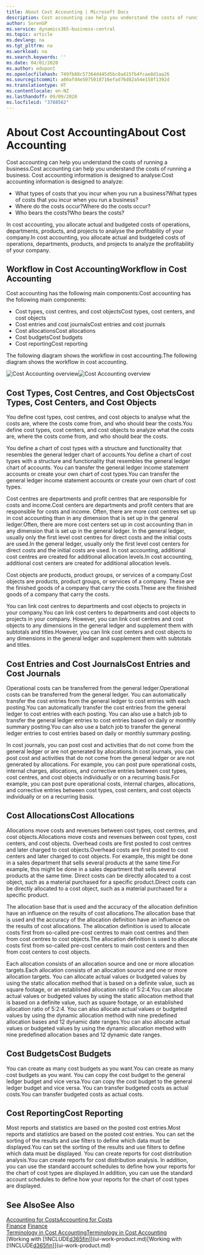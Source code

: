 ```yaml
---
title: About Cost Accounting | Microsoft Docs
description: Cost accounting can help you understand the costs of running a business.
author: SorenGP
ms.service: dynamics365-business-central
ms.topic: article
ms.devlang: na
ms.tgt_pltfrm: na
ms.workload: na
ms.search.keywords: ''
ms.date: 04/01/2020
ms.author: edupont
ms.openlocfilehash: 749fb88c57364d445d5bc0a415fb4fcae8d1aa26
ms.sourcegitcommit: a80afd4e5075018716efad76d82a54e158f1392d
ms.translationtype: HT
ms.contentlocale: en-NZ
ms.lasthandoff: 09/09/2020
ms.locfileid: "3788562"
---
```

# <a name="about-cost-accounting"></a><span data-ttu-id="542e8-103">About Cost Accounting</span><span class="sxs-lookup"><span data-stu-id="542e8-103">About Cost Accounting</span></span>
<span data-ttu-id="542e8-104">Cost accounting can help you understand the costs of running a business.</span><span class="sxs-lookup"><span data-stu-id="542e8-104">Cost accounting can help you understand the costs of running a business.</span></span> <span data-ttu-id="542e8-105">Cost accounting information is designed to analyse:</span><span class="sxs-lookup"><span data-stu-id="542e8-105">Cost accounting information is designed to analyze:</span></span>  

-   <span data-ttu-id="542e8-106">What types of costs that you incur when you run a business?</span><span class="sxs-lookup"><span data-stu-id="542e8-106">What types of costs that you incur when you run a business?</span></span>  
-   <span data-ttu-id="542e8-107">Where do the costs occur?</span><span class="sxs-lookup"><span data-stu-id="542e8-107">Where do the costs occur?</span></span>  
-   <span data-ttu-id="542e8-108">Who bears the costs?</span><span class="sxs-lookup"><span data-stu-id="542e8-108">Who bears the costs?</span></span>  

<span data-ttu-id="542e8-109">In cost accounting, you allocate actual and budgeted costs of operations, departments, products, and projects to analyse the profitability of your company.</span><span class="sxs-lookup"><span data-stu-id="542e8-109">In cost accounting, you allocate actual and budgeted costs of operations, departments, products, and projects to analyze the profitability of your company.</span></span>  

## <a name="workflow-in-cost-accounting"></a><span data-ttu-id="542e8-110">Workflow in Cost Accounting</span><span class="sxs-lookup"><span data-stu-id="542e8-110">Workflow in Cost Accounting</span></span>  
<span data-ttu-id="542e8-111">Cost accounting has the following main components:</span><span class="sxs-lookup"><span data-stu-id="542e8-111">Cost accounting has the following main components:</span></span>  

-   <span data-ttu-id="542e8-112">Cost types, cost centres, and cost objects</span><span class="sxs-lookup"><span data-stu-id="542e8-112">Cost types, cost centers, and cost objects</span></span>  
-   <span data-ttu-id="542e8-113">Cost entries and cost journals</span><span class="sxs-lookup"><span data-stu-id="542e8-113">Cost entries and cost journals</span></span>  
-   <span data-ttu-id="542e8-114">Cost allocations</span><span class="sxs-lookup"><span data-stu-id="542e8-114">Cost allocations</span></span>  
-   <span data-ttu-id="542e8-115">Cost budgets</span><span class="sxs-lookup"><span data-stu-id="542e8-115">Cost budgets</span></span>
-   <span data-ttu-id="542e8-116">Cost reporting</span><span class="sxs-lookup"><span data-stu-id="542e8-116">Cost reporting</span></span>  

<span data-ttu-id="542e8-117">The following diagram shows the workflow in cost accounting.</span><span class="sxs-lookup"><span data-stu-id="542e8-117">The following diagram shows the workflow in cost accounting.</span></span>  

<span data-ttu-id="542e8-118">![Cost Accounting overview](media/costaccountingoverview.png "CostAccountingOverview")</span><span class="sxs-lookup"><span data-stu-id="542e8-118">![Cost Accounting overview](media/costaccountingoverview.png "CostAccountingOverview")</span></span>  

## <a name="cost-types-cost-centers-and-cost-objects"></a><span data-ttu-id="542e8-119">Cost Types, Cost Centres, and Cost Objects</span><span class="sxs-lookup"><span data-stu-id="542e8-119">Cost Types, Cost Centers, and Cost Objects</span></span>  
<span data-ttu-id="542e8-120">You define cost types, cost centres, and cost objects to analyse what the costs are, where the costs come from, and who should bear the costs.</span><span class="sxs-lookup"><span data-stu-id="542e8-120">You define cost types, cost centers, and cost objects to analyze what the costs are, where the costs come from, and who should bear the costs.</span></span>  

<span data-ttu-id="542e8-121">You define a chart of cost types with a structure and functionality that resembles the general ledger chart of accounts.</span><span class="sxs-lookup"><span data-stu-id="542e8-121">You define a chart of cost types with a structure and functionality that resembles the general ledger chart of accounts.</span></span> <span data-ttu-id="542e8-122">You can transfer the general ledger income statement accounts or create your own chart of cost types.</span><span class="sxs-lookup"><span data-stu-id="542e8-122">You can transfer the general ledger income statement accounts or create your own chart of cost types.</span></span>  

<span data-ttu-id="542e8-123">Cost centres are departments and profit centres that are responsible for costs and income.</span><span class="sxs-lookup"><span data-stu-id="542e8-123">Cost centers are departments and profit centers that are responsible for costs and income.</span></span> <span data-ttu-id="542e8-124">Often, there are more cost centres set up in cost accounting than in any dimension that is set up in the general ledger.</span><span class="sxs-lookup"><span data-stu-id="542e8-124">Often, there are more cost centers set up in cost accounting than in any dimension that is set up in the general ledger.</span></span> <span data-ttu-id="542e8-125">In the general ledger, usually only the first level cost centres for direct costs and the initial costs are used.</span><span class="sxs-lookup"><span data-stu-id="542e8-125">In the general ledger, usually only the first level cost centers for direct costs and the initial costs are used.</span></span> <span data-ttu-id="542e8-126">In cost accounting, additional cost centres are created for additional allocation levels.</span><span class="sxs-lookup"><span data-stu-id="542e8-126">In cost accounting, additional cost centers are created for additional allocation levels.</span></span>  

<span data-ttu-id="542e8-127">Cost objects are products, product groups, or services of a company.</span><span class="sxs-lookup"><span data-stu-id="542e8-127">Cost objects are products, product groups, or services of a company.</span></span> <span data-ttu-id="542e8-128">These are the finished goods of a company that carry the costs.</span><span class="sxs-lookup"><span data-stu-id="542e8-128">These are the finished goods of a company that carry the costs.</span></span>  

<span data-ttu-id="542e8-129">You can link cost centres to departments and cost objects to projects in your company.</span><span class="sxs-lookup"><span data-stu-id="542e8-129">You can link cost centers to departments and cost objects to projects in your company.</span></span> <span data-ttu-id="542e8-130">However, you can link cost centres and cost objects to any dimensions in the general ledger and supplement them with subtotals and titles.</span><span class="sxs-lookup"><span data-stu-id="542e8-130">However, you can link cost centers and cost objects to any dimensions in the general ledger and supplement them with subtotals and titles.</span></span>  

## <a name="cost-entries-and-cost-journals"></a><span data-ttu-id="542e8-131">Cost Entries and Cost Journals</span><span class="sxs-lookup"><span data-stu-id="542e8-131">Cost Entries and Cost Journals</span></span>  
<span data-ttu-id="542e8-132">Operational costs can be transferred from the general ledger.</span><span class="sxs-lookup"><span data-stu-id="542e8-132">Operational costs can be transferred from the general ledger.</span></span> <span data-ttu-id="542e8-133">You can automatically transfer the cost entries from the general ledger to cost entries with each posting.</span><span class="sxs-lookup"><span data-stu-id="542e8-133">You can automatically transfer the cost entries from the general ledger to cost entries with each posting.</span></span> <span data-ttu-id="542e8-134">You can also use a batch job to transfer the general ledger entries to cost entries based on daily or monthly summary posting.</span><span class="sxs-lookup"><span data-stu-id="542e8-134">You can also use a batch job to transfer the general ledger entries to cost entries based on daily or monthly summary posting.</span></span>  

<span data-ttu-id="542e8-135">In cost journals, you can post cost and activities that do not come from the general ledger or are not generated by allocations.</span><span class="sxs-lookup"><span data-stu-id="542e8-135">In cost journals, you can post cost and activities that do not come from the general ledger or are not generated by allocations.</span></span> <span data-ttu-id="542e8-136">For example, you can post pure operational costs, internal charges, allocations, and corrective entries between cost types, cost centres, and cost objects individually or on a recurring basis.</span><span class="sxs-lookup"><span data-stu-id="542e8-136">For example, you can post pure operational costs, internal charges, allocations, and corrective entries between cost types, cost centers, and cost objects individually or on a recurring basis.</span></span>  

## <a name="cost-allocations"></a><span data-ttu-id="542e8-137">Cost Allocations</span><span class="sxs-lookup"><span data-stu-id="542e8-137">Cost Allocations</span></span>  
<span data-ttu-id="542e8-138">Allocations move costs and revenues between cost types, cost centres, and cost objects.</span><span class="sxs-lookup"><span data-stu-id="542e8-138">Allocations move costs and revenues between cost types, cost centers, and cost objects.</span></span> <span data-ttu-id="542e8-139">Overhead costs are first posted to cost centres and later charged to cost objects.</span><span class="sxs-lookup"><span data-stu-id="542e8-139">Overhead costs are first posted to cost centers and later charged to cost objects.</span></span> <span data-ttu-id="542e8-140">For example, this might be done in a sales department that sells several products at the same time.</span><span class="sxs-lookup"><span data-stu-id="542e8-140">For example, this might be done in a sales department that sells several products at the same time.</span></span> <span data-ttu-id="542e8-141">Direct costs can be directly allocated to a cost object, such as a material purchased for a specific product.</span><span class="sxs-lookup"><span data-stu-id="542e8-141">Direct costs can be directly allocated to a cost object, such as a material purchased for a specific product.</span></span>  

<span data-ttu-id="542e8-142">The allocation base that is used and the accuracy of the allocation definition have an influence on the results of cost allocations.</span><span class="sxs-lookup"><span data-stu-id="542e8-142">The allocation base that is used and the accuracy of the allocation definition have an influence on the results of cost allocations.</span></span> <span data-ttu-id="542e8-143">The allocation definition is used to allocate costs first from so-called pre-cost centres to main cost centres and then from cost centres to cost objects.</span><span class="sxs-lookup"><span data-stu-id="542e8-143">The allocation definition is used to allocate costs first from so-called pre-cost centers to main cost centers and then from cost centers to cost objects.</span></span>  

<span data-ttu-id="542e8-144">Each allocation consists of an allocation source and one or more allocation targets.</span><span class="sxs-lookup"><span data-stu-id="542e8-144">Each allocation consists of an allocation source and one or more allocation targets.</span></span> <span data-ttu-id="542e8-145">You can allocate actual values or budgeted values by using the static allocation method that is based on a definite value, such as square footage, or an established allocation ratio of 5:2:4.</span><span class="sxs-lookup"><span data-stu-id="542e8-145">You can allocate actual values or budgeted values by using the static allocation method that is based on a definite value, such as square footage, or an established allocation ratio of 5:2:4.</span></span> <span data-ttu-id="542e8-146">You can also allocate actual values or budgeted values by using the dynamic allocation method with nine predefined allocation bases and 12 dynamic date ranges.</span><span class="sxs-lookup"><span data-stu-id="542e8-146">You can also allocate actual values or budgeted values by using the dynamic allocation method with nine predefined allocation bases and 12 dynamic date ranges.</span></span>  

## <a name="cost-budgets"></a><span data-ttu-id="542e8-147">Cost Budgets</span><span class="sxs-lookup"><span data-stu-id="542e8-147">Cost Budgets</span></span>  
<span data-ttu-id="542e8-148">You can create as many cost budgets as you want.</span><span class="sxs-lookup"><span data-stu-id="542e8-148">You can create as many cost budgets as you want.</span></span> <span data-ttu-id="542e8-149">You can copy the cost budget to the general ledger budget and vice versa.</span><span class="sxs-lookup"><span data-stu-id="542e8-149">You can copy the cost budget to the general ledger budget and vice versa.</span></span> <span data-ttu-id="542e8-150">You can transfer budgeted costs as actual costs.</span><span class="sxs-lookup"><span data-stu-id="542e8-150">You can transfer budgeted costs as actual costs.</span></span>  

## <a name="cost-reporting"></a><span data-ttu-id="542e8-151">Cost Reporting</span><span class="sxs-lookup"><span data-stu-id="542e8-151">Cost Reporting</span></span>  
<span data-ttu-id="542e8-152">Most reports and statistics are based on the posted cost entries.</span><span class="sxs-lookup"><span data-stu-id="542e8-152">Most reports and statistics are based on the posted cost entries.</span></span> <span data-ttu-id="542e8-153">You can set the sorting of the results and use filters to define which data must be displayed.</span><span class="sxs-lookup"><span data-stu-id="542e8-153">You can set the sorting of the results and use filters to define which data must be displayed.</span></span> <span data-ttu-id="542e8-154">You can create reports for cost distribution analysis.</span><span class="sxs-lookup"><span data-stu-id="542e8-154">You can create reports for cost distribution analysis.</span></span> <span data-ttu-id="542e8-155">In addition, you can use the standard account schedules to define how your reports for the chart of cost types are displayed.</span><span class="sxs-lookup"><span data-stu-id="542e8-155">In addition, you can use the standard account schedules to define how your reports for the chart of cost types are displayed.</span></span>  

## <a name="see-also"></a><span data-ttu-id="542e8-156">See Also</span><span class="sxs-lookup"><span data-stu-id="542e8-156">See Also</span></span>  
 [<span data-ttu-id="542e8-157">Accounting for Costs</span><span class="sxs-lookup"><span data-stu-id="542e8-157">Accounting for Costs</span></span>](finance-manage-cost-accounting.md)  
 <span data-ttu-id="542e8-158">[Finance](finance.md) </span><span class="sxs-lookup"><span data-stu-id="542e8-158">[Finance](finance.md) </span></span>  
 [<span data-ttu-id="542e8-159">Terminology in Cost Accounting</span><span class="sxs-lookup"><span data-stu-id="542e8-159">Terminology in Cost Accounting</span></span>](finance-terminology-in-cost-accounting.md)  
 <span data-ttu-id="542e8-160">[Working with [!INCLUDE[d365fin](includes/d365fin_md.md)]](ui-work-product.md)</span><span class="sxs-lookup"><span data-stu-id="542e8-160">[Working with [!INCLUDE[d365fin](includes/d365fin_md.md)]](ui-work-product.md)</span></span>
